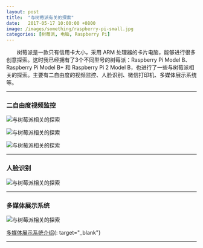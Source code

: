 ```yaml
---
layout: post
title:  "与树莓派有关的探索"
date:   2017-05-17 10:00:00 +0800
image: /images/something/raspberry-pi-small.jpg
categories: [树莓派, 电脑, Raspberry Pi]
---
```


　　树莓派是一款只有信用卡大小，采用 ARM 处理器的卡片电脑，能够进行很多创意探索。这时我已经拥有了3个不同型号的树莓派：Raspberry Pi Model B、Raspberry Pi Model B+ 和 Raspberry Pi 2 Model B，也进行了一些与树莓派相关的探索。主要有二自由度的视频监控、人脸识别、微信打印机、多媒体展示系统等。

------

<h3>二自由度视频监控</h3>

![与树莓派相关的探索]({{site.baseurl}}/images/something/RaspberryPi-01.jpg)

![与树莓派相关的探索]({{site.baseurl}}/images/something/RaspberryPi-02.jpg)

![与树莓派相关的探索]({{site.baseurl}}/images/something/RaspberryPi-04.jpg)

------

<h3>人脸识别</h3>

![与树莓派相关的探索]({{site.baseurl}}/images/something/RaspberryPi-03.jpg)

------

<h3>多媒体展示系统</h3>

![与树莓派相关的探索]({{site.baseurl}}/images/something/RaspberryPi-05.jpg)

[多媒体展示系统介绍](https://www.ihonux.com/%E5%A4%9A%E5%AA%92%E4%BD%93/media-display-system/){: target="\_blank"}

------